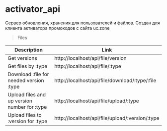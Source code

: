 # activator_api
Сервер обновления, хранения для пользователей и файлов.
Создан для клиента активатора промокодов с сайта uc.zone

> Files

| Description | Link |
| ------------- | ------------- |
| Get versions  | http://localhost/api/file/version  |
| Get files by :type  | http://localhost/api/file/:type  |
| Download :file for needed version :type  | http://localhost/api/file/download/:type/:file  |
| Upload files and up version number for :type   | http://localhost/api/file/upload/:type  |
| Upload files to :version for :type   | http://localhost/api/file/upload/:version/:type  |
